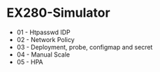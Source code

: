 # EX280-Simulator

- 01 - Htpasswd IDP
- 02 - Network Policy
- 03 - Deployment, probe, configmap and secret
- 04 - Manual Scale
- 05 - HPA
